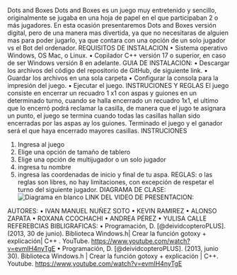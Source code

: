 Dots and Boxes
Dots and Boxes es un juego muy entretenido y sencillo, originalmente se jugaba en una hoja de papel en el que
participaban 2 o más jugadores. En esta ocasión presentaremos Dots and Boxes versión digital, pero de una manera
mas divertida, ya que no necesitaras de alguien mas para poder jugarlo, ya que contara con una opción de un 
solo jugador vs el Bot del ordenador.
REQUISITOS DE INSTALACION
•	Sistema operativo Windows, OS Mac, o Linux.
•	Copilador C++ versión 17 o superior, en caso de ser Windows versión 8 en adelante.
GUIA DE INSTALACION:
•	Descargar los archivos del código del repositorio de GitHub, de siguiente link.
•	Guardar los archivos en una sola carpeta
•	Configurar la consola para la impresión del juego.
•	Ejecutar el juego.
INSTRUCIONES Y REGLAS
El juego consiste en encerrar un recuadro 1 x1 con aspas y guiones en un determinado turno, cuando se halla encerrado un recuadro 1x1, el ultimo que lo encerró podrá reclamar la casilla, de manera que el jugo te asignara un punto, el juego se termina cuando todas las casillas hallan sido encerradas por las aspas ay los guiones. Terminado el juego y el ganador será el que haya encerrado mayores casillas.
INSTRUCIONES
1.	Ingresa al juego
2.	Elige una opción de tamaño de tablero
3.	Elige una opción de multijugador o un solo jugador
4.	ingresa tu nombre 
5.	ingresa las coordenadas de inicio y final de tu aspa.
REGLAS:
o	las reglas son libres, no hay limitaciones, con excepción de respetar el turno del siguiente jugador.
DIAGRAMA DE CLASE:
![Diagrama en blanco](https://user-images.githubusercontent.com/119469386/204703528-aa3fcbb2-6c28-4fcf-b363-1ed3c80b873c.jpeg)
LINK DEL VIDEO DE PRESENTACION:

AUTORES:
•	IVAN MANUEL NUÑEZ SOTO
•	KEVIN RAMIREZ
•	ALONSO ZAPATA
•	ROXANA CCOCHACHI 
•	ANDREA PÉREZ
•	YULISA CALLE
REFEREBCIAS BIBLIGRAFICAS:
•	Programación, D. [@deividcopteroPLUS]. (2013, 30 de junio). Biblioteca Windows.h| Crear la función gotoxy + explicación| C++ . YouTube. https://www.youtube.com/watch?v=evmIH4nyTgE
•	Programación, D. [@deividcopteroPLUS]. (2013, junio 30). Biblioteca Windows.h | Crear la función gotoxy + explicación | C++. Youtube. https://www.youtube.com/watch?v=evmIH4nyTgE

